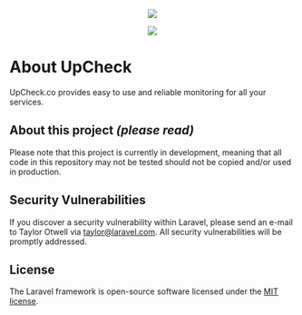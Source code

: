 <p align="center"><img src="https://res.cloudinary.com/upcheck/image/upload/c_scale,h_50/v1577380021/logos/text-logo-2_bhcncr.png"></p>
<p align="center"><img src="https://laravel.com/assets/img/components/logo-laravel.svg"></p>

# About UpCheck

UpCheck.co provides easy to use and reliable monitoring for all your services.


## About this project *(please read)*

Please note that this project is currently in development, meaning that all code in this repository may not be tested should not be copied and/or used in production.


## Security Vulnerabilities

If you discover a security vulnerability within Laravel, please send an e-mail to Taylor Otwell via [taylor@laravel.com](mailto:taylor@laravel.com). All security vulnerabilities will be promptly addressed.

## License

The Laravel framework is open-source software licensed under the [MIT license](https://opensource.org/licenses/MIT).
